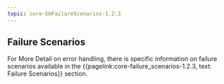 ```yaml
---
topic: core-EHFailureScenarios-1.2.3
---
```


## Failure Scenarios

For More Detail on error handling, there is specific information on failure scenarios available in the {{pagelink:core-failure_scenarios-1.2.3, text: Failure Scenarios}} section.